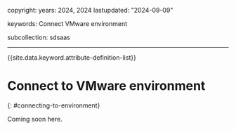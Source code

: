 copyright:
 years: 2024, 2024
lastupdated: "2024-09-09"

keywords: Connect VMware environment

subcollection: sdsaas

---

{{site.data.keyword.attribute-definition-list}}

# Connect to VMware environment
{: #connecting-to-environment}

Coming soon here. 

